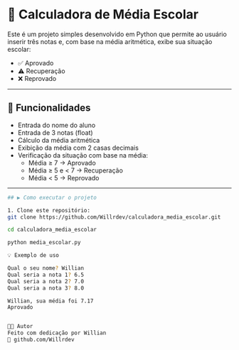 # 📘 Calculadora de Média Escolar

Este é um projeto simples desenvolvido em Python que permite ao usuário inserir três notas e, com base na média aritmética, exibe sua situação escolar:

- ✅ Aprovado
- ⚠️ Recuperação
- ❌ Reprovado

---

## 🎯 Funcionalidades

- Entrada do nome do aluno
- Entrada de 3 notas (float)
- Cálculo da média aritmética
- Exibição da média com 2 casas decimais
- Verificação da situação com base na média:
  - Média ≥ 7 → Aprovado
  - Média ≥ 5 e < 7 → Recuperação
  - Média < 5 → Reprovado

---
```bash
## ▶️ Como executar o projeto

1. Clone este repositório:
git clone https://github.com/Willrdev/calculadora_media_escolar.git

cd calculadora_media_escolar

python media_escolar.py

💡 Exemplo de uso

Qual o seu nome? Willian
Qual seria a nota 1? 6.5
Qual seria a nota 2? 7.0
Qual seria a nota 3? 8.0

Willian, sua média foi 7.17
Aprovado


🧑‍💻 Autor
Feito com dedicação por Willian
🔗 github.com/Willrdev